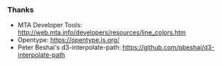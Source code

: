 ### Thanks
* MTA Developer Tools: http://web.mta.info/developers/resources/line_colors.htm
* Opentype: https://opentype.js.org/
* Peter Beshai's d3-interpolate-path: https://github.com/pbeshai/d3-interpolate-path